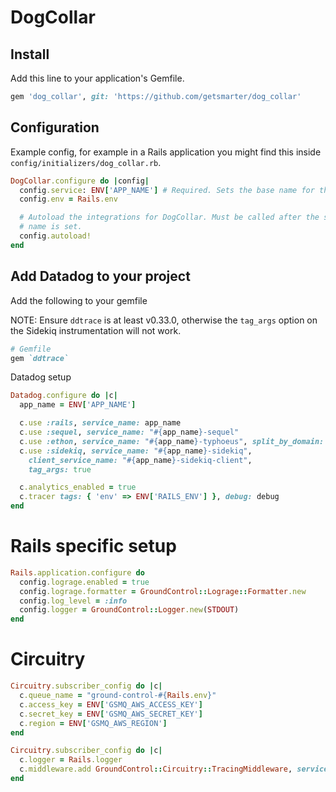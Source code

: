 # DogCollar

## Install
Add this line to your application's Gemfile.

```ruby
gem 'dog_collar', git: 'https://github.com/getsmarter/dog_collar'
```

## Configuration
Example config, for example in a Rails application you might find this inside
`config/initializers/dog_collar.rb`.

```ruby
DogCollar.configure do |config|
  config.service: ENV['APP_NAME'] # Required. Sets the base name for the application.
  config.env = Rails.env

  # Autoload the integrations for DogCollar. Must be called after the service
  # name is set.
  config.autoload!
end
```

## Add Datadog to your project
Add the following to your gemfile

NOTE: Ensure `ddtrace` is at least v0.33.0, otherwise the `tag_args` option on
the Sidekiq instrumentation will not work.

```ruby
# Gemfile
gem `ddtrace`
```

Datadog setup

```ruby
Datadog.configure do |c|
  app_name = ENV['APP_NAME']

  c.use :rails, service_name: app_name
  c.use :sequel, service_name: "#{app_name}-sequel"
  c.use :ethon, service_name: "#{app_name}-typhoeus", split_by_domain: true
  c.use :sidekiq, service_name: "#{app_name}-sidekiq",
    client_service_name: "#{app_name}-sidekiq-client",
    tag_args: true

  c.analytics_enabled = true
  c.tracer tags: { 'env' => ENV['RAILS_ENV'] }, debug: debug
end
```

# Rails specific setup

```ruby
Rails.application.configure do
  config.lograge.enabled = true
  config.lograge.formatter = GroundControl::Lograge::Formatter.new
  config.log_level = :info
  config.logger = GroundControl::Logger.new(STDOUT)
end
```

# Circuitry
```ruby
Circuitry.subscriber_config do |c|
  c.queue_name = "ground-control-#{Rails.env}"
  c.access_key = ENV['GSMQ_AWS_ACCESS_KEY']
  c.secret_key = ENV['GSMQ_AWS_SECRET_KEY']
  c.region = ENV['GSMQ_AWS_REGION']
end

Circuitry.subscriber_config do |c|
  c.logger = Rails.logger
  c.middleware.add GroundControl::Circuitry::TracingMiddleware, service_name: "#{ENV['APP_NAME']}-circuitry"
end
```
